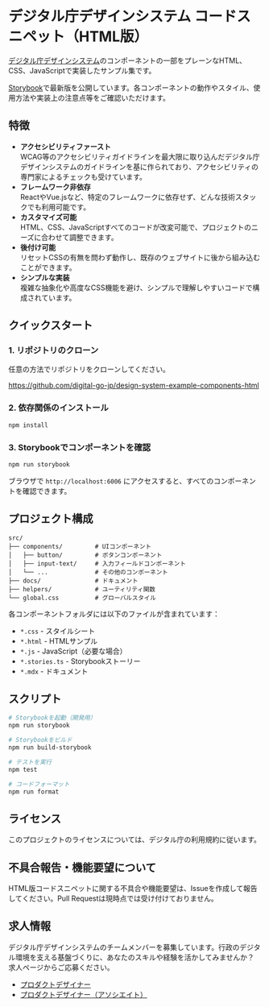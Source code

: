 # デジタル庁デザインシステム コードスニペット（HTML版）

[デジタル庁デザインシステム](https://design.digital.go.jp/)のコンポーネントの一部をプレーンなHTML、CSS、JavaScriptで実装したサンプル集です。

[Storybook](https://digital-go-jp.github.io/design-system-example-components-html/)で最新版を公開しています。各コンポーネントの動作やスタイル、使用方法や実装上の注意点等をご確認いただけます。

## 特徴

- **アクセシビリティファースト**  
  WCAG等のアクセシビリティガイドラインを最大限に取り込んだデジタル庁デザインシステムのガイドラインを基に作られており、アクセシビリティの専門家によるチェックも受けています。
- **フレームワーク非依存**  
  ReactやVue.jsなど、特定のフレームワークに依存せず、どんな技術スタックでも利用可能です。
- **カスタマイズ可能**  
  HTML、CSS、JavaScriptすべてのコードが改変可能で、プロジェクトのニーズに合わせて調整できます。
- **後付け可能**  
  リセットCSSの有無を問わず動作し、既存のウェブサイトに後から組み込むことができます。
- **シンプルな実装**  
  複雑な抽象化や高度なCSS機能を避け、シンプルで理解しやすいコードで構成されています。

## クイックスタート

### 1. リポジトリのクローン

任意の方法でリポジトリをクローンしてください。

<https://github.com/digital-go-jp/design-system-example-components-html>

### 2. 依存関係のインストール

```bash
npm install
```

### 3. Storybookでコンポーネントを確認

```bash
npm run storybook
```

ブラウザで `http://localhost:6006` にアクセスすると、すべてのコンポーネントを確認できます。

## プロジェクト構成

```
src/
├── components/         # UIコンポーネント
│   ├── button/         # ボタンコンポーネント
│   ├── input-text/     # 入力フィールドコンポーネント
│   └── ...             # その他のコンポーネント
├── docs/               # ドキュメント
├── helpers/            # ユーティリティ関数
└── global.css          # グローバルスタイル
```

各コンポーネントフォルダには以下のファイルが含まれています：

- `*.css` - スタイルシート
- `*.html` - HTMLサンプル
- `*.js` - JavaScript（必要な場合）
- `*.stories.ts` - Storybookストーリー
- `*.mdx` - ドキュメント

## スクリプト

```bash
# Storybookを起動（開発用）
npm run storybook

# Storybookをビルド
npm run build-storybook

# テストを実行
npm test

# コードフォーマット
npm run format
```

## ライセンス

このプロジェクトのライセンスについては、デジタル庁の利用規約に従います。

## 不具合報告・機能要望について

HTML版コードスニペットに関する不具合や機能要望は、Issueを作成して報告してください。Pull Requestは現時点では受け付けておりません。

## 求人情報

デジタル庁デザインシステムのチームメンバーを募集しています。行政のデジタル環境を支える基盤づくりに、あなたのスキルや経験を活かしてみませんか？　求人ページからご応募ください。

- [プロダクトデザイナー](https://herp.careers/v1/digitalsaiyo/IjQ4ovK9BFPl)
- [プロダクトデザイナー（アソシエイト）](https://herp.careers/v1/digitalsaiyo/yzcCCZJ9UY-f)
